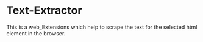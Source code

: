# Text-Extractor
This is a web_Extensions which help to scrape the text for the selected html element in the browser.
